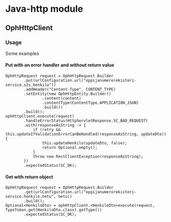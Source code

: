 # Java-http module

## OphHttpClient

### Usage
Some examples

#### Put with an error handler and without return value
    OphHttpRequest request = OphHttpRequest.Builder
            .put(urlConfiguration.url("oppijanumerorekisteri-service.s2s.henkilo"))
            .addHeader("Content-Type", CONTENT_TYPE)
            .setEntity(new OphHttpEntity.Builder()
                    .content(content)
                    .contentType(ContentType.APPLICATION_JSON)
                    .build())
            .build();
    ophHttpClient.execute(request)
            .handleErrorStatus(HttpServletResponse.SC_BAD_REQUEST)
            .with(responseAsString -> {
                if (retry && this.updateIfValidationErrorCanBeHandled(responseAsString, updateDto)) {
                    this.updateHenkilo(updateDto, false);
                    return Optional.empty();
                }
                throw new RestClientException(responseAsString);
            })
            .expectedStatus(SC_OK);

#### Get with return object
    OphHttpRequest request = OphHttpRequest.Builder
            .get(urlConfiguration.url("oppijanumerorekisteri-service.henkilo.hetu", hetu))
            .build();
    Optional<HenkiloDto> = ophHttpClient.<HenkiloDto>execute(request, TypeToken.get(HenkiloDto.class).getType())
            .expectedStatus(SC_OK);
